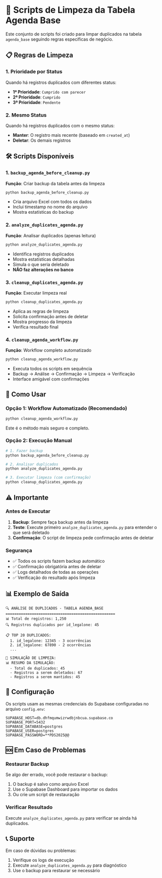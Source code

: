 # 🧹 Scripts de Limpeza da Tabela Agenda Base

Este conjunto de scripts foi criado para limpar duplicados na tabela `agenda_base` seguindo regras específicas de negócio.

## 📋 Regras de Limpeza

### 1. Prioridade por Status
Quando há registros duplicados com diferentes status:
- **1ª Prioridade**: `Cumprido com parecer`
- **2ª Prioridade**: `Cumprido` 
- **3ª Prioridade**: `Pendente`

### 2. Mesmo Status
Quando há registros duplicados com o mesmo status:
- **Manter**: O registro mais recente (baseado em `created_at`)
- **Deletar**: Os demais registros

## 🛠️ Scripts Disponíveis

### 1. `backup_agenda_before_cleanup.py`
**Função**: Criar backup da tabela antes da limpeza
```bash
python backup_agenda_before_cleanup.py
```
- Cria arquivo Excel com todos os dados
- Inclui timestamp no nome do arquivo
- Mostra estatísticas do backup

### 2. `analyze_duplicates_agenda.py`
**Função**: Analisar duplicados (apenas leitura)
```bash
python analyze_duplicates_agenda.py
```
- Identifica registros duplicados
- Mostra estatísticas detalhadas
- Simula o que seria deletado
- **NÃO faz alterações no banco**

### 3. `cleanup_duplicates_agenda.py`
**Função**: Executar limpeza real
```bash
python cleanup_duplicates_agenda.py
```
- Aplica as regras de limpeza
- Solicita confirmação antes de deletar
- Mostra progresso da limpeza
- Verifica resultado final

### 4. `cleanup_agenda_workflow.py`
**Função**: Workflow completo automatizado
```bash
python cleanup_agenda_workflow.py
```
- Executa todos os scripts em sequência
- Backup → Análise → Confirmação → Limpeza → Verificação
- Interface amigável com confirmações

## 🚀 Como Usar

### Opção 1: Workflow Automatizado (Recomendado)
```bash
python cleanup_agenda_workflow.py
```
Este é o método mais seguro e completo.

### Opção 2: Execução Manual
```bash
# 1. Fazer backup
python backup_agenda_before_cleanup.py

# 2. Analisar duplicados
python analyze_duplicates_agenda.py

# 3. Executar limpeza (com confirmação)
python cleanup_duplicates_agenda.py
```

## ⚠️ Importante

### Antes de Executar
1. **Backup**: Sempre faça backup antes da limpeza
2. **Teste**: Execute primeiro `analyze_duplicates_agenda.py` para entender o que será deletado
3. **Confirmação**: O script de limpeza pede confirmação antes de deletar

### Segurança
- ✅ Todos os scripts fazem backup automático
- ✅ Confirmação obrigatória antes de deletar
- ✅ Logs detalhados de todas as operações
- ✅ Verificação do resultado após limpeza

## 📊 Exemplo de Saída

```
🔍 ANÁLISE DE DUPLICADOS - TABELA AGENDA_BASE
==================================================
📊 Total de registros: 1,250
🔍 Registros duplicados por id_legalone: 45

📋 TOP 20 DUPLICADOS:
  1. id_legalone: 12345 - 3 ocorrências
  2. id_legalone: 67890 - 2 ocorrências
  ...

🧮 SIMULAÇÃO DE LIMPEZA:
📊 RESUMO DA SIMULAÇÃO:
  - Total de duplicados: 45
  - Registros a serem deletados: 67
  - Registros a serem mantidos: 45
```

## 🔧 Configuração

Os scripts usam as mesmas credenciais do Supabase configuradas no arquivo `config.env`:

```env
SUPABASE_HOST=db.dhfmqumwizrwdbjnbcua.supabase.co
SUPABASE_PORT=5432
SUPABASE_DATABASE=postgres
SUPABASE_USER=postgres
SUPABASE_PASSWORD=**PDS2025@@
```

## 🆘 Em Caso de Problemas

### Restaurar Backup
Se algo der errado, você pode restaurar o backup:
1. O backup é salvo como arquivo Excel
2. Use o Supabase Dashboard para importar os dados
3. Ou crie um script de restauração

### Verificar Resultado
Execute `analyze_duplicates_agenda.py` para verificar se ainda há duplicados.

## 📞 Suporte

Em caso de dúvidas ou problemas:
1. Verifique os logs de execução
2. Execute `analyze_duplicates_agenda.py` para diagnóstico
3. Use o backup para restaurar se necessário
